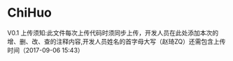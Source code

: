 # ChiHuo
V0.1
上传须知:此文件每次上传代码时须同步上传，开发人员在此处添加本次的增、删、改、查的注释内容,开发人员姓名的首字母大写（赵琦ZQ）还需包含上传时间（2017-09-06 15:43）
